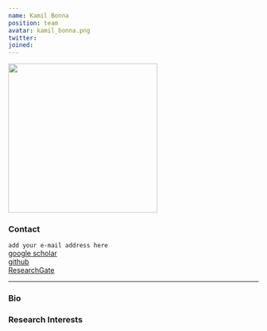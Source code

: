 ```yaml
---
name: Kamil Bonna
position: team
avatar: kamil_bonna.png
twitter: 
joined: 
---
```


<img width="300" src="{{site.baseurl}}/images/people/{{page.avatar}}" data-action="zoom">

### Contact

`add your e-mail address here`<br>
[<i class="fa fa-bar-chart"></i> google scholar](https://scholar.google.pl/citations?user=mBE4nHsAAAAJ&hl=pl) <br>
[<i class="fa fa-bar-github"></i> github](https://github.com/) <br>
[<i class="fa fa-bar-researchgate"></i> ResearchGate](https://researchgate.net) <br>

<hr>

### Bio



### Research Interests

